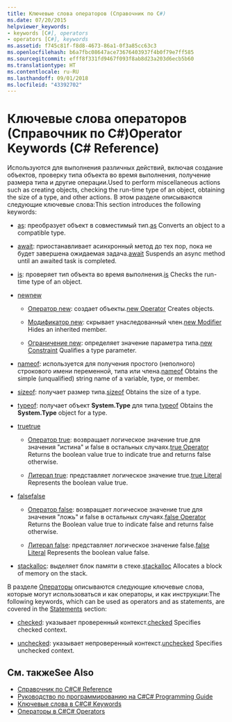 ```yaml
---
title: Ключевые слова операторов (Справочник по C#)
ms.date: 07/20/2015
helpviewer_keywords:
- keywords [C#], operators
- operators [C#], keywords
ms.assetid: f745c81f-f8d8-4673-86a1-0f3a85cc63c3
ms.openlocfilehash: b6a7fbc08647ace73676403937f4b0f79e7ff585
ms.sourcegitcommit: efff8f331fd9467f093f8ab8d23a203d6ecb5b60
ms.translationtype: HT
ms.contentlocale: ru-RU
ms.lasthandoff: 09/01/2018
ms.locfileid: "43392702"
---
```

# <a name="operator-keywords-c-reference"></a><span data-ttu-id="e5cf5-102">Ключевые слова операторов (Справочник по C#)</span><span class="sxs-lookup"><span data-stu-id="e5cf5-102">Operator Keywords (C# Reference)</span></span>
<span data-ttu-id="e5cf5-103">Используются для выполнения различных действий, включая создание объектов, проверку типа объекта во время выполнения, получение размера типа и другие операции.</span><span class="sxs-lookup"><span data-stu-id="e5cf5-103">Used to perform miscellaneous actions such as creating objects, checking the run-time type of an object, obtaining the size of a type, and other actions.</span></span> <span data-ttu-id="e5cf5-104">В этом разделе описываются следующие ключевые слова:</span><span class="sxs-lookup"><span data-stu-id="e5cf5-104">This section introduces the following keywords:</span></span>  
  
-   <span data-ttu-id="e5cf5-105">[as](../../../csharp/language-reference/keywords/as.md): преобразует объект в совместимый тип.</span><span class="sxs-lookup"><span data-stu-id="e5cf5-105">[as](../../../csharp/language-reference/keywords/as.md) Converts an object to a compatible type.</span></span>  
  
-   <span data-ttu-id="e5cf5-106">[await](../../../csharp/language-reference/keywords/await.md): приостанавливает асинхронный метод до тех пор, пока не будет завершена ожидаемая задача.</span><span class="sxs-lookup"><span data-stu-id="e5cf5-106">[await](../../../csharp/language-reference/keywords/await.md) Suspends an async method until an awaited task is completed.</span></span>  
  
-   <span data-ttu-id="e5cf5-107">[is](../../../csharp/language-reference/keywords/is.md): проверяет тип объекта во время выполнения.</span><span class="sxs-lookup"><span data-stu-id="e5cf5-107">[is](../../../csharp/language-reference/keywords/is.md) Checks the run-time type of an object.</span></span>  
  
-   [<span data-ttu-id="e5cf5-108">new</span><span class="sxs-lookup"><span data-stu-id="e5cf5-108">new</span></span>](../../../csharp/language-reference/keywords/new.md)  
  
    -   <span data-ttu-id="e5cf5-109">[Оператор new](../../../csharp/language-reference/keywords/new-operator.md): создает объекты.</span><span class="sxs-lookup"><span data-stu-id="e5cf5-109">[new Operator](../../../csharp/language-reference/keywords/new-operator.md) Creates objects.</span></span>  
  
    -   <span data-ttu-id="e5cf5-110">[Модификатор new](../../../csharp/language-reference/keywords/new-modifier.md): скрывает унаследованный член.</span><span class="sxs-lookup"><span data-stu-id="e5cf5-110">[new Modifier](../../../csharp/language-reference/keywords/new-modifier.md) Hides an inherited member.</span></span>  
  
    -   <span data-ttu-id="e5cf5-111">[Ограничение new](../../../csharp/language-reference/keywords/new-constraint.md): определяет значение параметра типа.</span><span class="sxs-lookup"><span data-stu-id="e5cf5-111">[new Constraint](../../../csharp/language-reference/keywords/new-constraint.md) Qualifies a type parameter.</span></span>  
  
-   <span data-ttu-id="e5cf5-112">[nameof](nameof.md): используется для получения простого (неполного) строкового имени переменной, типа или члена.</span><span class="sxs-lookup"><span data-stu-id="e5cf5-112">[nameof](nameof.md) Obtains the simple (unqualified) string name of a variable, type, or member.</span></span>
 
-   <span data-ttu-id="e5cf5-113">[sizeof](../../../csharp/language-reference/keywords/sizeof.md): получает размер типа.</span><span class="sxs-lookup"><span data-stu-id="e5cf5-113">[sizeof](../../../csharp/language-reference/keywords/sizeof.md) Obtains the size of a type.</span></span>  
  
-   <span data-ttu-id="e5cf5-114">[typeof](../../../csharp/language-reference/keywords/typeof.md): получает объект **System.Type** для типа.</span><span class="sxs-lookup"><span data-stu-id="e5cf5-114">[typeof](../../../csharp/language-reference/keywords/typeof.md) Obtains the **System.Type** object for a type.</span></span>  
  
-   [<span data-ttu-id="e5cf5-115">true</span><span class="sxs-lookup"><span data-stu-id="e5cf5-115">true</span></span>](../../../csharp/language-reference/keywords/true.md)  
  
    -   <span data-ttu-id="e5cf5-116">[Оператор true](../../../csharp/language-reference/keywords/true-operator.md): возвращает логическое значение true для значения "истина" и false в остальных случаях.</span><span class="sxs-lookup"><span data-stu-id="e5cf5-116">[true Operator](../../../csharp/language-reference/keywords/true-operator.md) Returns the boolean value true to indicate true and returns false otherwise.</span></span>  
  
    -   <span data-ttu-id="e5cf5-117">[Литерал true](../../../csharp/language-reference/keywords/true-literal.md): представляет логическое значение true.</span><span class="sxs-lookup"><span data-stu-id="e5cf5-117">[true Literal](../../../csharp/language-reference/keywords/true-literal.md) Represents the boolean value true.</span></span>  
  
-   [<span data-ttu-id="e5cf5-118">false</span><span class="sxs-lookup"><span data-stu-id="e5cf5-118">false</span></span>](../../../csharp/language-reference/keywords/false.md)  
  
    -   <span data-ttu-id="e5cf5-119">[Оператор false](../../../csharp/language-reference/keywords/false-operator.md): возвращает логическое значение true для значения "ложь" и false в остальных случаях.</span><span class="sxs-lookup"><span data-stu-id="e5cf5-119">[false Operator](../../../csharp/language-reference/keywords/false-operator.md) Returns the Boolean value true to indicate false and returns false otherwise.</span></span>  
  
    -   <span data-ttu-id="e5cf5-120">[Литерал false](../../../csharp/language-reference/keywords/false-literal.md): представляет логическое значение false.</span><span class="sxs-lookup"><span data-stu-id="e5cf5-120">[false Literal](../../../csharp/language-reference/keywords/false-literal.md) Represents the boolean value false.</span></span>  
  
-   <span data-ttu-id="e5cf5-121">[stackalloc](../../../csharp/language-reference/keywords/stackalloc.md): выделяет блок памяти в стеке.</span><span class="sxs-lookup"><span data-stu-id="e5cf5-121">[stackalloc](../../../csharp/language-reference/keywords/stackalloc.md) Allocates a block of memory on the stack.</span></span>  
  
 <span data-ttu-id="e5cf5-122">В разделе [Операторы](../../../csharp/language-reference/keywords/statement-keywords.md) описываются следующие ключевые слова, которые могут использоваться и как операторы, и как инструкции:</span><span class="sxs-lookup"><span data-stu-id="e5cf5-122">The following keywords, which can be used as operators and as statements, are covered in the [Statements](../../../csharp/language-reference/keywords/statement-keywords.md) section:</span></span>  
  
-   <span data-ttu-id="e5cf5-123">[checked](../../../csharp/language-reference/keywords/checked.md): указывает проверенный контекст.</span><span class="sxs-lookup"><span data-stu-id="e5cf5-123">[checked](../../../csharp/language-reference/keywords/checked.md) Specifies checked context.</span></span>  
  
-   <span data-ttu-id="e5cf5-124">[unchecked](../../../csharp/language-reference/keywords/unchecked.md): указывает непроверенный контекст.</span><span class="sxs-lookup"><span data-stu-id="e5cf5-124">[unchecked](../../../csharp/language-reference/keywords/unchecked.md) Specifies unchecked context.</span></span>  
  
## <a name="see-also"></a><span data-ttu-id="e5cf5-125">См. также</span><span class="sxs-lookup"><span data-stu-id="e5cf5-125">See Also</span></span>

- [<span data-ttu-id="e5cf5-126">Справочник по C#</span><span class="sxs-lookup"><span data-stu-id="e5cf5-126">C# Reference</span></span>](../../../csharp/language-reference/index.md)  
- [<span data-ttu-id="e5cf5-127">Руководство по программированию на C#</span><span class="sxs-lookup"><span data-stu-id="e5cf5-127">C# Programming Guide</span></span>](../../../csharp/programming-guide/index.md)  
- [<span data-ttu-id="e5cf5-128">Ключевые слова в C#</span><span class="sxs-lookup"><span data-stu-id="e5cf5-128">C# Keywords</span></span>](../../../csharp/language-reference/keywords/index.md)  
- [<span data-ttu-id="e5cf5-129">Операторы в C#</span><span class="sxs-lookup"><span data-stu-id="e5cf5-129">C# Operators</span></span>](../../../csharp/language-reference/operators/index.md)
